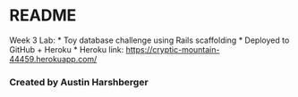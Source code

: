 # README

Week 3 Lab: 
    * Toy database challenge using Rails scaffolding
    * Deployed to GitHub + Heroku
    * Heroku link: https://cryptic-mountain-44459.herokuapp.com/

<h3>Created by Austin Harshberger</h3>

